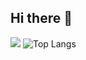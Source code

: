 ## Hi there 👋
![](https://komarev.com/ghpvc/?username=your-github-username&color=red)
![Top Langs](https://github-readme-stats.vercel.app/api/top-langs/?username=TomW03&theme=tokyonight)

<!--
**TomW03/TomW03** is a ✨ _special_ ✨ repository because its `README.md` (this file) appears on your GitHub profile.

Here are some ideas to get you started:

- 🔭 I’m currently working on ...
- 🌱 I’m currently learning ...
- 👯 I’m looking to collaborate on ...
- 🤔 I’m looking for help with ...
- 💬 Ask me about ...
- 📫 How to reach me: ...
- 😄 Pronouns: ...
- ⚡ Fun fact: ...
-->
